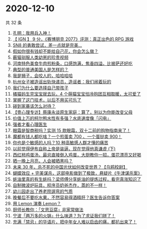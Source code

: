 # 2020-12-10

共 32 条

<!-- BEGIN ZHIHUVIDEO -->
<!-- 最后更新时间 Thu Dec 10 2020 23:08:34 GMT+0800 (CST) -->
1. [孔明：我用兵入神！](https://www.zhihu.com/zvideo/1320420973695459328)
1. [【 IGN 】 9 分，《赛博朋克 2077》评测：真正出色的 RPG 游戏](https://www.zhihu.com/zvideo/1319625038744477696)
1. [SN8 的勇敢尝试，差一点就是完美…](https://www.zhihu.com/zvideo/1320266393368223744)
1. [假如你很有钱却不能给自己花，你会怎么做？](https://www.zhihu.com/zvideo/1320446826781667328)
1. [薮猫驯服人类幼崽的珍贵视频](https://www.zhihu.com/zvideo/1319691254851207168)
1. [河南特色美食牛肉煎粉条，口感饱满，焦香四溢，比披萨还好吃](https://www.zhihu.com/zvideo/1320409964407078912)
1. [典型的普通美国人是怎样的？](https://www.zhihu.com/zvideo/1320132328367247360)
1. [我是狮子，会咬人的，哈哈哈哈](https://www.zhihu.com/zvideo/1319783147332993024)
1. [杭州女子被造谣出轨快递员，造谣者：我们闹着玩的](https://www.zhihu.com/zvideo/1320048653370359808)
1. [我们为什么要选择自己带孩子](https://www.zhihu.com/zvideo/1318604800917721088)
1. [橘猫妈生完宝宝就去玩，4 个萌猫宝宝怕冷抱团互相取暖，太可爱了](https://www.zhihu.com/zvideo/1320370932435943424)
1. [掌握了这门技术，以后不用买可乐了](https://www.zhihu.com/zvideo/1320368911968399360)
1. [碰到家暴该怎么对待？](https://www.zhihu.com/zvideo/1320333366906830848)
1. [【壹心理专访】蔡康永谈原生家庭：算了，别以为你能改变父母](https://www.zhihu.com/zvideo/1320325304087285760)
1. [价值上万的柯尔鸭水性有多强？水底速度像「闪电」](https://www.zhihu.com/zvideo/1320070773432881152)
1. [强者才看心理医生](https://www.zhihu.com/zvideo/1320090562427760640)
1. [眼霜是智商税吗？实测 15 款眼霜，双十二前的购物指南来了！](https://www.zhihu.com/zvideo/1320088467721060352)
1. [魔都有钱人都吃啥？一个煎蛋卖 700 、一个蛋挞卖 900！](https://www.zhihu.com/zvideo/1320066198696628224)
1. [你也是个敏感的人吗？10 种高敏感人群才懂的痛苦](https://www.zhihu.com/zvideo/1320079579684941824)
1. [以前觉得伊布自称上帝是装逼，现在觉得他真谦虚 (下)](https://www.zhihu.com/zvideo/1320063066080571392)
1. [西红柿鸡蛋汤，最忌直接倒入鸡蛋，大厨教你一招，蛋花漂亮又好喝](https://www.zhihu.com/zvideo/1320017863130734592)
1. [晒一晚上月亮，人会被晒黑吗？](https://www.zhihu.com/zvideo/1320059183593418752)
1. [未来 30 年，杀不死的中国光伏如何改变世界？【乌鸦校尉】](https://www.zhihu.com/zvideo/1319997315705630720)
1. [蝴蝶效应 + 完美谋杀，这部电影做到了极致，悬疑片《牛津谋杀案》](https://www.zhihu.com/zvideo/1319652764268744704)
1. [蚝油里真的有生蚝吗？梁师傅分享蚝油的提炼过程，看完真涨知识了](https://www.zhihu.com/zvideo/1319975759717781504)
1. [自制微波炉玩具，程序员奶爸杰作，蒸的不一样！](https://www.zhihu.com/zvideo/1319960363983224832)
1. [幼儿园走出了养老院遛弯的气质](https://www.zhihu.com/zvideo/1317780917747171328)
1. [晚餐后不要吃水果，不然容易得酒精肝？医生告诉你答案](https://www.zhihu.com/zvideo/1319714429538918400)
1. [用 Lemon 演奏 Lemon？](https://www.zhihu.com/zvideo/1320054234256642048)
1. [厨师长教你：「文思豆腐」非家常做法](https://www.zhihu.com/zvideo/1320034922498215936)
1. [宁波「两万多的火锅」什么味道？为了求证我们拼了！](https://www.zhihu.com/zvideo/1319744536936411136)
1. [充满「禁忌」的华语片，把中年女人难以启齿的痛，都扒出来了！](https://www.zhihu.com/zvideo/1319726520710213632)
<!-- END ZHIHUVIDEO -->
